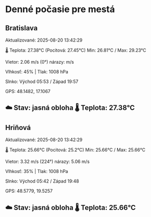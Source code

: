 ﻿# Denné počasie pre mestá

## Bratislava
Aktualizované: 2025-08-20 13:42:29

🌡️ Teplota: 27.38°C 
(Pocitová: 27.45°C)
Min: 26.81°C / Max: 29.23°C

Vietor: 2.06 m/s    (0°) 
nárazy:  m/s

Vlhkosť: 45% | Tlak: 1008 hPa

Slnko: Východ 05:53 / Západ 19:57

GPS: 48.1482, 17.1067

☁️ Stav: jasná obloha        🌡️ Teplota: 27.38°C
---

## Hriňová
Aktualizované: 2025-08-20 13:42:29

🌡️ Teplota: 25.66°C 
(Pocitová: 25.2°C)
Min: 25.66°C / Max: 25.66°C

Vietor: 3.32 m/s (224°)
nárazy: 5.06 m/s

Vlhkosť: 35% | Tlak: 1008 hPa

Slnko: Východ 05:42 / Západ 19:48

GPS: 48.5779, 19.5257

☁️ Stav: jasná obloha        🌡️ Teplota: 25.66°C
---
